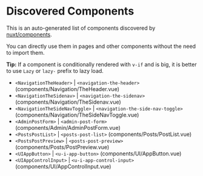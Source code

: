 # Discovered Components

This is an auto-generated list of components discovered by [nuxt/components](https://github.com/nuxt/components).

You can directly use them in pages and other components without the need to import them.

**Tip:** If a component is conditionally rendered with `v-if` and is big, it is better to use `Lazy` or `lazy-` prefix to lazy load.

- `<NavigationTheHeader>` | `<navigation-the-header>` (components/Navigation/TheHeader.vue)
- `<NavigationTheSidenav>` | `<navigation-the-sidenav>` (components/Navigation/TheSidenav.vue)
- `<NavigationTheSideNavToggle>` | `<navigation-the-side-nav-toggle>` (components/Navigation/TheSideNavToggle.vue)
- `<AdminPostForm>` | `<admin-post-form>` (components/Admin/AdminPostForm.vue)
- `<PostsPostList>` | `<posts-post-list>` (components/Posts/PostList.vue)
- `<PostsPostPreview>` | `<posts-post-preview>` (components/Posts/PostPreview.vue)
- `<UIAppButton>` | `<u-i-app-button>` (components/UI/AppButton.vue)
- `<UIAppControlInput>` | `<u-i-app-control-input>` (components/UI/AppControlInput.vue)
